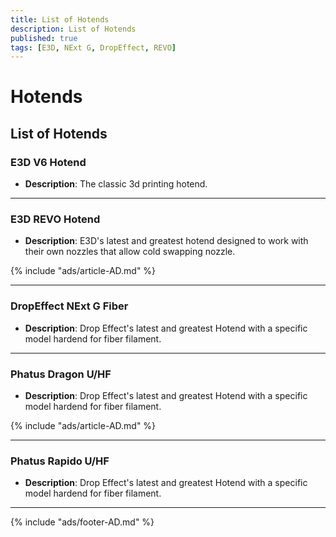 ```yaml
---
title: List of Hotends
description: List of Hotends
published: true
tags: [E3D, NExt G, DropEffect, REVO]
---
```


# Hotends

## List of Hotends

### **E3D V6 Hotend**
- **Description**: The classic 3d printing hotend.

---

### **E3D REVO Hotend**
- **Description**: E3D's latest and greatest hotend designed to work with their own nozzles that allow cold swapping nozzle.

{% include "ads/article-AD.md" %}

---

### **DropEffect NExt G Fiber**
- **Description**: Drop Effect's latest and greatest Hotend with a specific model hardend for fiber filament.

---

### **Phatus Dragon U/HF**
- **Description**: Drop Effect's latest and greatest Hotend with a specific model hardend for fiber filament.

{% include "ads/article-AD.md" %}

---

### **Phatus Rapido U/HF**
- **Description**: Drop Effect's latest and greatest Hotend with a specific model hardend for fiber filament.

---

{% include "ads/footer-AD.md" %}

